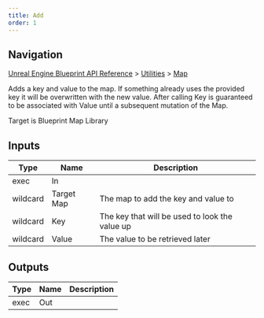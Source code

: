 ```yaml
---
title: Add
order: 1
---
```

## Navigation

[Unreal Engine Blueprint API Reference](https://dev.epicgames.com/documentation/en-us/unreal-engine/BlueprintAPI) > [Utilities](https://dev.epicgames.com/documentation/en-us/unreal-engine/BlueprintAPI/Utilities) > [Map](https://dev.epicgames.com/documentation/en-us/unreal-engine/BlueprintAPI/Utilities/Map)

Adds a key and value to the map. If something already uses the provided key it will be overwritten with the new value.
After calling Key is guaranteed to be associated with Value until a subsequent mutation of the Map.

Target is Blueprint Map Library

## Inputs

| Type | Name | Description |
| --- | --- | --- |
| exec | In |  |
| wildcard | Target Map | The map to add the key and value to |
| wildcard | Key | The key that will be used to look the value up |
| wildcard | Value | The value to be retrieved later |

## Outputs

| Type | Name | Description |
| --- | --- | --- |
| exec | Out |  |
